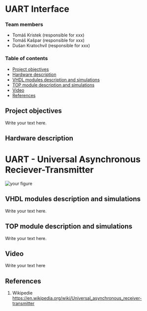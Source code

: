 # UART Interface

### Team members

* Tomáš Kristek (responsible for xxx)
* Tomáš Kašpar (responsible for xxx)
* Dušan Kratochvíl (responsible for xxx)

### Table of contents

* [Project objectives](#objectives)
* [Hardware description](#hardware)
* [VHDL modules description and simulations](#modules)
* [TOP module description and simulations](#top)
* [Video](#video)
* [References](#references)

<a name="objectives"></a>

## Project objectives

Write your text here.

<a name="hardware"></a>

## Hardware description

# UART - Universal Asynchronous Reciever-Transmitter

<a name="modules"></a>
![your figure](pictures/SchematicUART.png.jpg)

## VHDL modules description and simulations

Write your text here.

<a name="top"></a>

## TOP module description and simulations

Write your text here.

<a name="video"></a>

## Video

Write your text here

<a name="references"></a>

## References

1. Wikipedie https://en.wikipedia.org/wiki/Universal_asynchronous_receiver-transmitter
